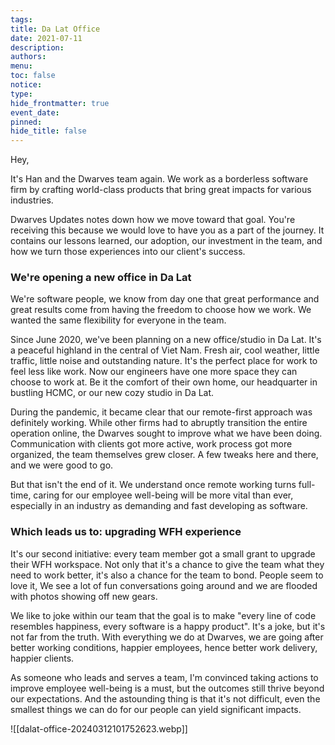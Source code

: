 ```yaml
---
tags: 
title: Da Lat Office
date: 2021-07-11
description: 
authors: 
menu: 
toc: false
notice: 
type: 
hide_frontmatter: true
event_date: 
pinned: 
hide_title: false
---
```

Hey,

It's Han and the Dwarves team again. We work as a borderless software firm by crafting world-class products that bring great impacts for various industries.

Dwarves Updates notes down how we move toward that goal. You're receiving this because we would love to have you as a part of the journey. It contains our lessons learned, our adoption, our investment in the team, and how we turn those experiences into our client's success.

### We're opening a new office in Da Lat

We're software people, we know from day one that great performance and great results come from having the freedom to choose how we work. We wanted the same flexibility for everyone in the team.

Since June 2020, we've been planning on a new office/studio in Da Lat. It's a peaceful highland in the central of Viet Nam. Fresh air, cool weather, little traffic, little noise and outstanding nature. It's the perfect place for work to feel less like work. Now our engineers have one more space they can choose to work at. Be it the comfort of their own home, our headquarter in bustling HCMC, or our new cozy studio in Da Lat.

During the pandemic, it became clear that our remote-first approach was definitely working. While other firms had to abruptly transition the entire operation online, the Dwarves sought to improve what we have been doing. Communication with clients got more active, work process got more organized, the team themselves grew closer. A few tweaks here and there, and we were good to go.

But that isn't the end of it. We understand once remote working turns full-time, caring for our employee well-being will be more vital than ever, especially in an industry as demanding and fast developing as software.

### Which leads us to: upgrading WFH experience

It's our second initiative: every team member got a small grant to upgrade their WFH workspace. Not only that it's a chance to give the team what they need to work better, it's also a chance for the team to bond. People seem to love it, We see a lot of fun conversations going around and we are flooded with photos showing off new gears.

We like to joke within our team that the goal is to make "every line of code resembles happiness, every software is a happy product". It's a joke, but it's not far from the truth. With everything we do at Dwarves, we are going after better working conditions, happier employees, hence better work delivery, happier clients.

As someone who leads and serves a team, I'm convinced taking actions to improve employee well-being is a must, but the outcomes still thrive beyond our expectations. And the astounding thing is that it's not difficult, even the smallest things we can do for our people can yield significant impacts.

![[dalat-office-20240312101752623.webp]]